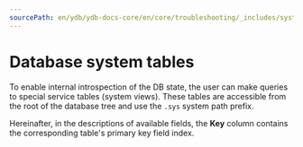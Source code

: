 ```yaml
---
sourcePath: en/ydb/ydb-docs-core/en/core/troubleshooting/_includes/system_views/intro_db.md
---
```

# Database system tables

To enable internal introspection of the DB state, the user can make queries to special service tables (system views). These tables are accessible from the root of the database tree and use the `.sys` system path prefix.

Hereinafter, in the descriptions of available fields, the **Key** column contains the corresponding table's primary key field index.

